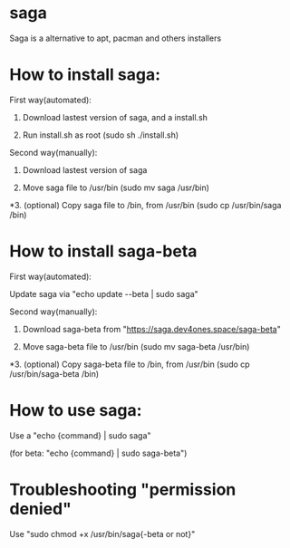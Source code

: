 # saga
Saga is a alternative to apt, pacman and others installers 

# How to install saga:

First way(automated):

1. Download lastest version of saga, and a install.sh

2. Run install.sh as root (sudo sh ./install.sh)

Second way(manually):

1. Download lastest version of saga

2. Move saga file to /usr/bin (sudo mv saga /usr/bin)

*3. (optional) Copy saga file to /bin, from /usr/bin (sudo cp /usr/bin/saga /bin)

# How to install saga-beta

First way(automated):

Update saga via "echo update --beta | sudo saga"

Second way(manually):

1. Download saga-beta from "https://saga.dev4ones.space/saga-beta"

2. Move saga-beta file to /usr/bin (sudo mv saga-beta /usr/bin)

*3. (optional) Copy saga-beta file to /bin, from /usr/bin (sudo cp /usr/bin/saga-beta /bin)

# How to use saga:

Use a "echo {command} | sudo saga"

(for beta: "echo {command} | sudo saga-beta")

# Troubleshooting "permission denied"

Use "sudo chmod +x /usr/bin/saga{-beta or not}"
